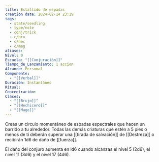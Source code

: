 ```yaml
---
title: Estallido de espadas
creation date: 2024-02-14 23:19
tags:
  - state/seedling
  - type/note
  - conj/trick
  - c/bru
  - c/hec
  - c/mag
aliases: 
Nivel: 0
Escuela: "[[Conjuración]]"
Tiempo_de_Lanzamiento: 1 accion
Alcance: Personal
Componente:
  - "[[Verbal]]"
Duración: Instantáneo
Ritual: 
Concentración: 
Clases:
  - "[[Brujo]]"
  - "[[Hechicero]]"
  - "[[Mago]]"
---
```

Creas un círculo momentáneo de espadas espectrales que hacen un barrido a tu alrededor. Todas las demás criaturas que estén a 5 pies o menos de ti deberán superar una [[tirada de salvación]] de
[[Destreza]] o recibirán 1d6 de daño de [[fuerza]].

El daño del conjuro aumenta en ld6 cuando alcanzas el nivel 5 (2d6), el nivel 11 (3d6) y el nivel 17 (4d6).

